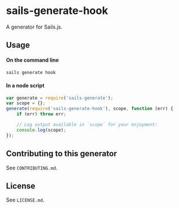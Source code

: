 # sails-generate-hook

A generator for Sails.js.


## Usage

#### On the command line

```sh
sails generate hook
```

#### In a node script

```javascript
var generate = require('sails-generate');
var scope = {};
generate(require('sails-generate-hook'), scope, function (err) {
	if (err) throw err;

	// Log output available in `scope` for your enjoyment:
	console.log(scope);
});
```


## Contributing to this generator

See `CONTRIBUTING.md`.

## License

See `LICENSE.md`.

